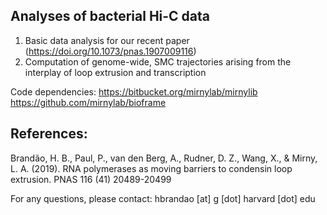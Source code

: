 ## Analyses of bacterial Hi-C data

1) Basic data analysis for our recent paper (https://doi.org/10.1073/pnas.1907009116)
2) Computation of genome-wide, SMC trajectories arising from the interplay of loop extrusion and transcription

Code dependencies: 
https://bitbucket.org/mirnylab/mirnylib
https://github.com/mirnylab/bioframe

## References:
Brandão, H. B., Paul, P., van den Berg, A., Rudner, D. Z., Wang, X., & Mirny, L. A. (2019). RNA polymerases as moving barriers to condensin loop extrusion. PNAS 116 (41) 20489-20499

For any questions, please contact: hbrandao [at] g [dot] harvard [dot] edu 
